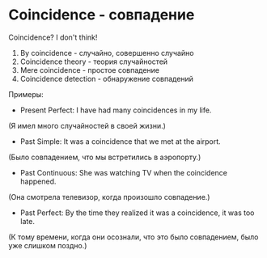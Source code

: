 # Coincidence - совпадение


Coincidence? I don't think!



1. By coincidence - случайно, совершенно случайно
2. Coincidence theory - теория случайностей
3. Mere coincidence - простое совпадение
4. Coincidence detection - обнаружение совпадений

Примеры:

- Present Perfect: I have had many coincidences in my life.

(Я имел много случайностей в своей жизни.)

- Past Simple: It was a coincidence that we met at the airport.

(Было совпадением, что мы встретились в аэропорту.)

- Past Continuous: She was watching TV when the coincidence happened.

(Она смотрела телевизор, когда произошло совпадение.)

- Past Perfect: By the time they realized it was a coincidence, it was too late.

(К тому времени, когда они осознали, что это было совпадением, было уже слишком поздно.)